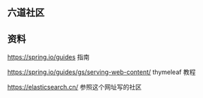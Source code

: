 ## 六道社区

## 资料
https://spring.io/guides 指南

https://spring.io/guides/gs/serving-web-content/  thymeleaf 教程

https://elasticsearch.cn/  参照这个网址写的社区
